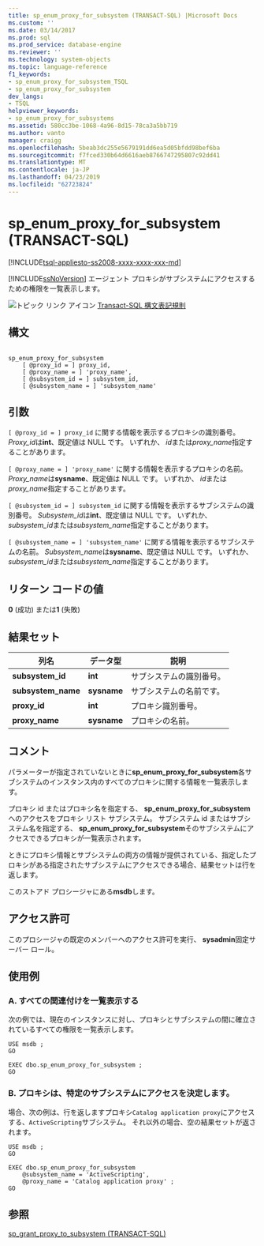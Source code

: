 ```yaml
---
title: sp_enum_proxy_for_subsystem (TRANSACT-SQL) |Microsoft Docs
ms.custom: ''
ms.date: 03/14/2017
ms.prod: sql
ms.prod_service: database-engine
ms.reviewer: ''
ms.technology: system-objects
ms.topic: language-reference
f1_keywords:
- sp_enum_proxy_for_subsystem_TSQL
- sp_enum_proxy_for_subsystem
dev_langs:
- TSQL
helpviewer_keywords:
- sp_enum_proxy_for_subsystems
ms.assetid: 580cc3be-1068-4a96-8d15-78ca3a5bb719
ms.author: vanto
manager: craigg
ms.openlocfilehash: 5beab3dc255e5679191dd6ea5d05bfdd98bef6ba
ms.sourcegitcommit: f7fced330b64d6616aeb8766747295807c92dd41
ms.translationtype: MT
ms.contentlocale: ja-JP
ms.lasthandoff: 04/23/2019
ms.locfileid: "62723824"
---
```

# <a name="spenumproxyforsubsystem-transact-sql"></a>sp_enum_proxy_for_subsystem (TRANSACT-SQL)
[!INCLUDE[tsql-appliesto-ss2008-xxxx-xxxx-xxx-md](../../includes/tsql-appliesto-ss2008-xxxx-xxxx-xxx-md.md)]

  [!INCLUDE[ssNoVersion](../../includes/ssnoversion-md.md)] エージェント プロキシがサブシステムにアクセスするための権限を一覧表示します。  
  
 ![トピック リンク アイコン](../../database-engine/configure-windows/media/topic-link.gif "トピック リンク アイコン") [Transact-SQL 構文表記規則](../../t-sql/language-elements/transact-sql-syntax-conventions-transact-sql.md)  
  
## <a name="syntax"></a>構文  
  
```  
  
sp_enum_proxy_for_subsystem  
    [ @proxy_id = ] proxy_id,  
    [ @proxy_name = ] 'proxy_name',  
    [ @subsystem_id = ] subsystem_id,  
    [ @subsystem_name = ] 'subsystem_name'  
```  
  
## <a name="arguments"></a>引数  
`[ @proxy_id = ] proxy_id` に関する情報を表示するプロキシの識別番号。 *Proxy_id*は**int**、既定値は NULL です。 いずれか、 *id*または*proxy_name*指定することがあります。  
  
`[ @proxy_name = ] 'proxy_name'` に関する情報を表示するプロキシの名前。 *Proxy_name*は**sysname**、既定値は NULL です。 いずれか、 *id*または*proxy_name*指定することがあります。  
  
`[ @subsystem_id = ] subsystem_id` に関する情報を表示するサブシステムの識別番号。 *Subsystem_id*は**int**、既定値は NULL です。 いずれか、 *subsystem_id*または*subsystem_name*指定することがあります。  
  
`[ @subsystem_name = ] 'subsystem_name'` に関する情報を表示するサブシステムの名前。 *Subsystem_name*は**sysname**、既定値は NULL です。 いずれか、 *subsystem_id*または*subsystem_name*指定することがあります。  
  
## <a name="return-code-values"></a>リターン コードの値  
 **0** (成功) または**1** (失敗)  
  
## <a name="result-sets"></a>結果セット  
  
|列名|データ型|説明|  
|-----------------|---------------|-----------------|  
|**subsystem_id**|**int**|サブシステムの識別番号。|  
|**subsystem_name**|**sysname**|サブシステムの名前です。|  
|**proxy_id**|**int**|プロキシ識別番号。|  
|**proxy_name**|**sysname**|プロキシの名前。|  
  
## <a name="remarks"></a>コメント  
 パラメーターが指定されていないときに**sp_enum_proxy_for_subsystem**各サブシステムのインスタンス内のすべてのプロキシに関する情報を一覧表示します。  
  
 プロキシ id またはプロキシ名を指定する、 **sp_enum_proxy_for_subsystem**へのアクセスをプロキシ リスト サブシステム。 サブシステム id またはサブシステム名を指定する、 **sp_enum_proxy_for_subsystem**そのサブシステムにアクセスできるプロキシが一覧表示されます。  
  
 ときにプロキシ情報とサブシステムの両方の情報が提供されている、指定したプロキシがある指定されたサブシステムにアクセスできる場合、結果セットは行を返します。  
  
 このストアド プロシージャにある**msdb**します。  
  
## <a name="permissions"></a>アクセス許可  
 このプロシージャの既定のメンバーへのアクセス許可を実行、 **sysadmin**固定サーバー ロール。  
  
## <a name="examples"></a>使用例  
  
### <a name="a-listing-all-associations"></a>A. すべての関連付けを一覧表示する  
 次の例では、現在のインスタンスに対し、プロキシとサブシステムの間に確立されているすべての権限を一覧表示します。  
  
```  
USE msdb ;  
GO  
  
EXEC dbo.sp_enum_proxy_for_subsystem ;  
GO  
```  
  
### <a name="b-determining-if-a-proxy-has-access-to-a-specific-subsystem"></a>B. プロキシは、特定のサブシステムにアクセスを決定します。  
 場合、次の例は、行を返しますプロキシ`Catalog application proxy`にアクセスする、`ActiveScripting`サブシステム。 それ以外の場合、空の結果セットが返されます。  
  
```  
USE msdb ;  
GO  
  
EXEC dbo.sp_enum_proxy_for_subsystem  
    @subsystem_name = 'ActiveScripting',  
    @proxy_name = 'Catalog application proxy' ;  
GO  
```  
  
## <a name="see-also"></a>参照  
 [sp_grant_proxy_to_subsystem &#40;TRANSACT-SQL&#41;](../../relational-databases/system-stored-procedures/sp-grant-proxy-to-subsystem-transact-sql.md)  
  
  
